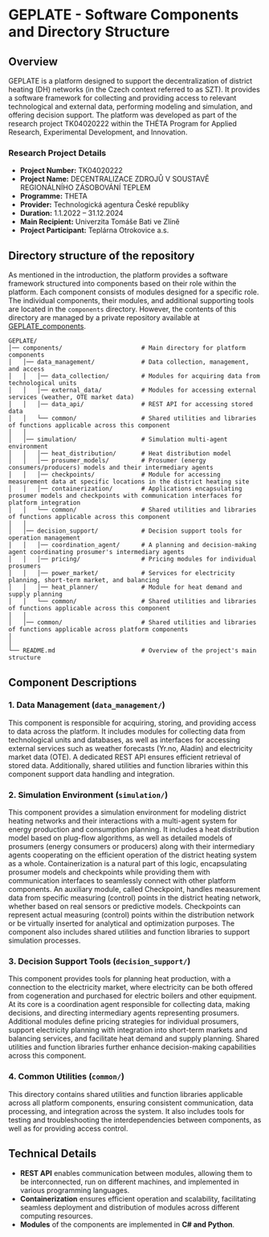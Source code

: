# GEPLATE - Software Components and Directory Structure

## Overview
GEPLATE is a platform designed to support the decentralization of district heating (DH) networks (in the Czech context referred to as SZT).
It provides a software framework for collecting and providing access to relevant technological and external data, performing modeling and simulation,
and offering decision support. 
The platform was developed as part of the research project TK04020222 within the THÉTA Program for Applied Research, Experimental Development, and Innovation.

### Research Project Details
- **Project Number:** TK04020222 
- **Project Name:** DECENTRALIZACE ZDROJŮ V SOUSTAVĚ REGIONÁLNÍHO ZÁSOBOVÁNÍ TEPLEM
- **Programme:** THETA
- **Provider:** Technologická agentura České republiky  
- **Duration:** 1.1.2022 – 31.12.2024  
- **Main Recipient:** Univerzita Tomáše Bati ve Zlíně  
- **Project Participant:** Teplárna Otrokovice a.s. 
  

## Directory structure of the repository
As mentioned in the introduction, the platform provides a software framework structured into components based on their role within the platform.
Each component consists of modules designed for a specific role. The individual components, their modules, and additional supporting tools are located in the `components` directory. However, the contents of this directory are managed by a private repository available at [GEPLATE_components](https://github.com/vdolinay/GEPLATE_components).

```
GEPLATE/
│── components/                      # Main directory for platform components
│   │── data_management/             # Data collection, management, and access
│   │   │── data_collection/         # Modules for acquiring data from technological units
│   │   │── external_data/           # Modules for accessing external services (weather, OTE market data)
│   │   │── data_api/                # REST API for accessing stored data
│   │   └── common/                  # Shared utilities and libraries of functions applicable across this component
│   │
│   │── simulation/                  # Simulation multi-agent environment
│   │   │── heat_distribution/       # Heat distribution model
│   │   │── prosumer_models/         # Prosumer (energy consumers/producers) models and their intermediary agents
│   │   │── checkpoints/             # Module for accessing measurement data at specific locations in the district heating site
│   │   │── containerization/        # Applications encapsulating prosumer models and checkpoints with communication interfaces for platform integration
│   │   └── common/                  # Shared utilities and libraries of functions applicable across this component
│   │
│   │── decision_support/            # Decision support tools for operation management
│   │   │── coordination_agent/      # A planning and decision-making agent coordinating prosumer's intermediary agents
│   │   │── pricing/                 # Pricing modules for individual prosumers
│   │   │── power_market/            # Services for electricity planning, short-term market, and balancing
│   │   │── heat_planner/            # Module for heat demand and supply planning
│   │   └── common/                  # Shared utilities and libraries of functions applicable across this component
│   │
│   │── common/                      # Shared utilities and libraries of functions applicable across platform components
│ 
│       
└── README.md                        # Overview of the project's main structure
```

## Component Descriptions  

### 1. Data Management (`data_management/`)  
This component is responsible for acquiring, storing, and providing access to data across the platform.
It includes modules for collecting data from technological units and databases,
as well as interfaces for accessing external services such as weather forecasts (Yr.no, Aladin) and electricity market data (OTE).
A dedicated REST API ensures efficient retrieval of stored data. 
Additionally, shared utilities and function libraries within this component support data handling and integration.  

### 2. Simulation Environment (`simulation/`)  
This component provides a simulation environment for modeling district heating networks and their interactions with a multi-agent system for energy production and consumption planning. It includes a heat distribution model based on plug-flow algorithms, as well as detailed models of prosumers (energy consumers or producers) along with their intermediary agents cooperating on the efficient operation of the district heating system as a whole. Containerization is a natural part of this logic, encapsulating prosumer models and checkpoints while providing them with communication interfaces to seamlessly connect with other platform components.
An auxiliary module, called Checkpoint, handles measurement data from specific measuring (control) points in the district heating network, whether based on real sensors or predictive models. Checkpoints can represent actual measuring (control) points within the distribution network or be virtually inserted for analytical and optimization purposes.
The component also includes shared utilities and function libraries to support simulation processes.  

### 3. Decision Support Tools (`decision_support/`)  
This component provides tools for planning heat production, with a connection to the electricity market, where electricity can be both offered from cogeneration and purchased for electric boilers and other equipment.
At its core is a coordination agent responsible for collecting data, making decisions, and directing intermediary agents representing prosumers. Additional modules define pricing strategies for individual prosumers, support electricity planning with integration into short-term markets and balancing services, and facilitate heat demand and supply planning. Shared utilities and function libraries further enhance decision-making capabilities across this component.  

### 4. Common Utilities (`common/`)  
This directory contains shared utilities and function libraries applicable across all platform components, ensuring consistent communication, data processing, and integration across the system. It also includes tools for testing and troubleshooting the interdependencies between components, as well as for providing access control.

## Technical Details
- **REST API** enables communication between modules, allowing them to be interconnected, run on different machines, and implemented in various programming languages.
- **Containerization** ensures efficient operation and scalability, facilitating seamless deployment and distribution of modules across different computing resources.
- **Modules** of the components are implemented in **C# and Python**.
